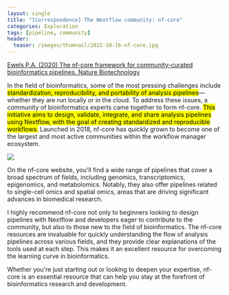 ```yaml
---
layout: single
title: "[Correspondence] The Nextflow community: nf-core"
categories: Exploration
tags: [pipeline, community]
header:
  teaser: /images/thumnail/2022-10-16-nf-core.jpg
---
```


[Ewels P.A. (2020) The nf-core framework for community-curated bioinformatics pipelines. Nature Biotechnology](https://www.nature.com/articles/s41587-020-0439-x)

In the field of bioinformatics, some of the most pressing challenges include <mark>standardization, reproducibility, and portability of analysis pipelines</mark>—whether they are run locally or in the cloud. To address these issues, a community of bioinformatics experts came together to form nf-core. <mark>This initiative aims to design, validate, integrate, and share analysis pipelines using Nextflow, with the goal of creating standardized and reproducible workflows.</mark> Launched in 2018, nf-core has quickly grown to become one of the largest and most active communities within the workflow manager ecosystem.

![](https://lh7-rt.googleusercontent.com/slidesz/AGV_vUd4QG-IE3X8llpuCmN8kWb6xGurJ9IGq_S9iPHC0hN7f4e88esfgNF4mYGQBXhBq-CpOBtklDdpc446OSjSmletHV5Yh4rWaZx2M5mzHA60dG0QzkxiiJyPfTlTKx_0PH0z-rXeSdAbs6x_P1tf8_lOgLPTNA8=s2048?key=Jm6_SVUib0VM2FDLcTNK8Q)

On the nf-core website, you'll find a wide range of pipelines that cover a broad spectrum of fields, including genomics, transcriptomics, epigenomics, and metabolomics. Notably, they also offer pipelines related to single-cell omics and spatial omics, areas that are driving significant advances in biomedical research.

I highly recommend nf-core not only to beginners looking to design pipelines with Nextflow and developers eager to contribute to the community, but also to those new to the field of bioinformatics. The nf-core resources are invaluable for quickly understanding the flow of analysis pipelines across various fields, and they provide clear explanations of the tools used at each step. This makes it an excellent resource for overcoming the learning curve in bioinformatics.

Whether you're just starting out or looking to deepen your expertise, nf-core is an essential resource that can help you stay at the forefront of bioinformatics research and development.